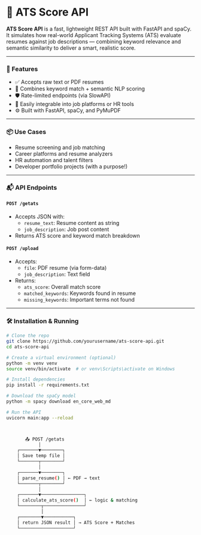 # 🧠 ATS Score API

**ATS Score API** is a fast, lightweight REST API built with FastAPI and spaCy. It simulates how real-world Applicant Tracking Systems (ATS) evaluate resumes against job descriptions — combining keyword relevance and semantic similarity to deliver a smart, realistic score.

---

### 🚀 Features

- ✅ Accepts raw text or PDF resumes
- 🧠 Combines keyword match + semantic NLP scoring
- 🛡️ Rate-limited endpoints (via SlowAPI)
- 🔌 Easily integrable into job platforms or HR tools
- ⚙️ Built with FastAPI, spaCy, and PyMuPDF

---

### 📦 Use Cases

- Resume screening and job matching
- Career platforms and resume analyzers
- HR automation and talent filters
- Developer portfolio projects (with a purpose!)

---

### 📬 API Endpoints

#### `POST /getats`
- Accepts JSON with:
  - `resume_text`: Resume content as string
  - `job_description`: Job post content
- Returns ATS score and keyword match breakdown

#### `POST /upload`
- Accepts:
  - `file`: PDF resume (via form-data)
  - `job_description`: Text field
- Returns:
  - `ats_score`: Overall match score
  - `matched_keywords`: Keywords found in resume
  - `missing_keywords`: Important terms not found

---

### 🛠️ Installation & Running

```bash
# Clone the repo
git clone https://github.com/yourusername/ats-score-api.git
cd ats-score-api

# Create a virtual environment (optional)
python -m venv venv
source venv/bin/activate  # or venv\Scripts\activate on Windows

# Install dependencies
pip install -r requirements.txt

# Download the spaCy model
python -m spacy download en_core_web_md

# Run the API
uvicorn main:app --reload



       📤 POST /getats
            │
    ┌───────▼────────┐
    │ Save temp file │
    └───────┬────────┘
            │
    ┌───────▼────────┐
    │ parse_resume() │ ← PDF → text
    └───────┬────────┘
            │
    ┌───────▼────────────────┐
    │ calculate_ats_score()  │ ← logic & matching
    └────────┬───────────────┘
             │
    ┌────────▼───────────┐
    │ return JSON result │ → ATS Score + Matches
    └────────────────────┘
